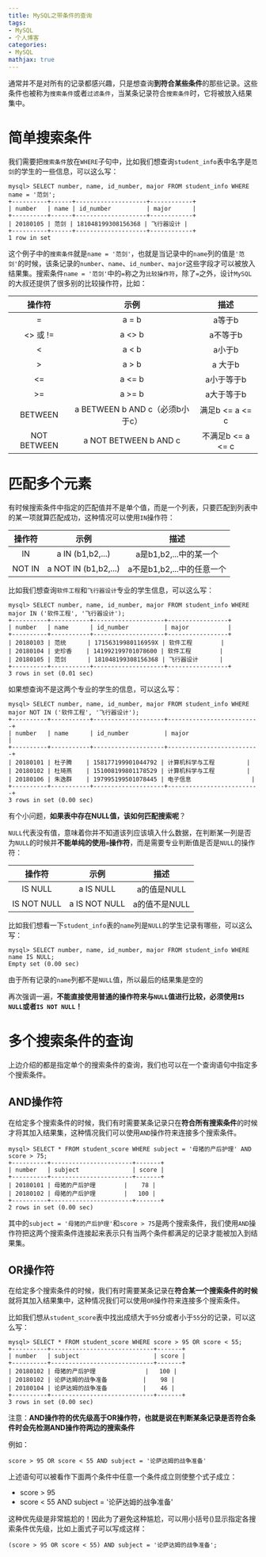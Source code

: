```yaml
---
title: MySQL之带条件的查询
tags:
- MySQL
- 个人博客
categories:
- MySQL
mathjax: true
---
```


通常并不是对所有的记录都感兴趣，只是想查询**到符合某些条件**的那些记录。这些条件也被称为`搜索条件`或者`过滤条件`，当某条记录符合`搜索条件`时，它将被放入结果集中。



# 简单搜索条件

我们需要把`搜索条件`放在`WHERE`子句中，比如我们想查询`student_info`表中名字是`范剑`的学生的一些信息，可以这么写：

```mysql
mysql> SELECT number, name, id_number, major FROM student_info WHERE name = '范剑';
+----------+------+--------------------+------------+
| number   | name | id_number          | major      |
+----------+------+--------------------+------------+
| 20180105 | 范剑 | 181048199308156368 | 飞行器设计 |
+----------+------+--------------------+------------+
1 row in set
```

这个例子中的`搜索条件`就是`name = '范剑'`，也就是当记录中的`name`列的值是`'范剑'`的时候，该条记录的`number`、`name`、`id_number`、`major`这些字段才可以被放入结果集。搜索条件`name = '范剑'`中的`=`称之为`比较操作符`，除了`=`之外，设计`MySQL`的大叔还提供了很多别的比较操作符，比如：

|   操作符    |              示例               |       描述        |
| :---------: | :-----------------------------: | :---------------: |
|      =      |              a = b              |      a等于b       |
|  <> 或 !=   |             a <> b              |     a不等于b      |
|      <      |              a < b              |      a小于b       |
|      >      |              a > b              |      a 大于b      |
|     <=      |             a <= b              |    a小于等于b     |
|     \>=     |             a >= b              |    a大于等于b     |
|   BETWEEN   | a BETWEEN b AND c（必须b小于c） |  满足b <= a <= c  |
| NOT BETWEEN |      a NOT BETWEEN b AND c      | 不满足b <= a <= c |



# 匹配多个元素

有时候搜索条件中指定的匹配值并不是单个值，而是一个列表，只要匹配到列表中的某一项就算匹配成功，这种情况可以使用`IN`操作符：

| 操作符 |         示例         |            描述            |
| :----: | :------------------: | :------------------------: |
|   IN   |   a IN (b1,b2,...)   |   a是b1,b2,...中的某一个   |
| NOT IN | a NOT IN (b1,b2,...) | a不是b1,b2,...中的任意一个 |

比如我们想查询`软件工程`和`飞行器设计`专业的学生信息，可以这么写：

```mysql
mysql> SELECT number, name, id_number, major FROM student_info WHERE major IN ('软件工程', '飞行器设计');
+----------+-----------+--------------------+-----------------+
| number   | name      | id_number          | major           |
+----------+-----------+--------------------+-----------------+
| 20180103 | 范统      | 17156319980116959X | 软件工程        |
| 20180104 | 史珍香    | 141992199701078600 | 软件工程        |
| 20180105 | 范剑      | 181048199308156368 | 飞行器设计      |
+----------+-----------+--------------------+-----------------+
3 rows in set (0.01 sec)
```

如果想查询不是这两个专业的学生的信息，可以这么写：

```mysql
mysql> SELECT number, name, id_number, major FROM student_info WHERE major NOT IN ('软件工程', '飞行器设计');
+----------+-----------+--------------------+--------------------------+
| number   | name      | id_number          | major                    |
+----------+-----------+--------------------+--------------------------+
| 20180101 | 杜子腾    | 158177199901044792 | 计算机科学与工程         |
| 20180102 | 杜琦燕    | 151008199801178529 | 计算机科学与工程         |
| 20180106 | 朱逸群    | 197995199501078445 | 电子信息                 |
+----------+-----------+--------------------+--------------------------+
3 rows in set (0.00 sec)
```



有个小问题，**如果表中存在NULL值，该如何匹配搜索呢**？

`NULL`代表没有值，意味着你并不知道该列应该填入什么数据，在判断某一列是否为`NULL`的时候并**不能单纯的使用`=`操作符**，而是需要专业判断值是否是`NULL`的操作符：

|   操作符    |     示例      |     描述      |
| :---------: | :-----------: | :-----------: |
|   IS NULL   |   a IS NULL   |  a的值是NULL  |
| IS NOT NULL | a IS NOT NULL | a的值不是NULL |

比如我们想看一下`student_info`表的`name`列是`NULL`的学生记录有哪些，可以这么写：

```mysql
mysql> SELECT number, name, id_number, major FROM student_info WHERE name IS NULL;
Empty set (0.00 sec)
```

由于所有记录的`name`列都不是`NULL`值，所以最后的结果集是空的

再次强调一遍，**不能直接使用普通的操作符来与`NULL`值进行比较，必须使用`IS NULL`或者`IS NOT NULL`！**



# 多个搜索条件的查询

上边介绍的都是指定单个的搜索条件的查询，我们也可以在一个查询语句中指定多个搜索条件。



## AND操作符

在给定多个搜索条件的时候，我们有时需要某条记录只在**符合所有搜索条件**的时候才将其加入结果集，这种情况我们可以使用`AND`操作符来连接多个搜索条件。

```mysql
mysql> SELECT * FROM student_score WHERE subject = '母猪的产后护理' AND score > 75;
+----------+-----------------------+-------+
| number   | subject               | score |
+----------+-----------------------+-------+
| 20180101 | 母猪的产后护理        |    78 |
| 20180102 | 母猪的产后护理        |   100 |
+----------+-----------------------+-------+
2 rows in set (0.00 sec)
```

其中的`subject = '母猪的产后护理'`和`score > 75`是两个搜索条件，我们使用`AND`操作符把这两个搜索条件连接起来表示只有当两个条件都满足的记录才能被加入到结果集。



## **OR操作符**

在给定多个搜索条件的时候，我们有时需要某条记录在**符合某一个搜索条件的时候**就将其加入结果集中，这种情况我们可以使用`OR`操作符来连接多个搜索条件。

比如我们想从`student_score`表中找出成绩大于`95`分或者小于`55`分的记录，可以这么写：

```mysql
mysql> SELECT * FROM student_score WHERE score > 95 OR score < 55;
+----------+-----------------------------+-------+
| number   | subject                     | score |
+----------+-----------------------------+-------+
| 20180102 | 母猪的产后护理              |   100 |
| 20180102 | 论萨达姆的战争准备          |    98 |
| 20180104 | 论萨达姆的战争准备          |    46 |
+----------+-----------------------------+-------+
3 rows in set (0.00 sec)
```



注意：**AND操作符的优先级高于OR操作符，也就是说在判断某条记录是否符合条件时会先检测AND操作符两边的搜索条件**

例如：

```mysql
score > 95 OR score < 55 AND subject = '论萨达姆的战争准备'
```

上述语句可以被看作下面两个条件中任意一个条件成立则使整个式子成立：

- score > 95
- score < 55 AND subject = '论萨达姆的战争准备'



这种优先级是非常尴尬的！因此为了避免这种尴尬，可以用小括号()显示指定各搜索条件优先级，比如上面式子可以写成这样：

```mysql
(score > 95 OR score < 55) AND subject = '论萨达姆的战争准备';
```

